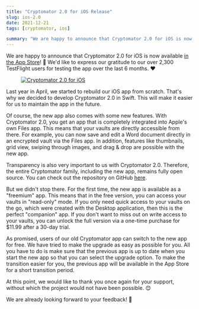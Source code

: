 ```yaml
---
title: "Cryptomator 2.0 for iOS Release"
slug: ios-2.0
date: 2021-12-21
tags: [cryptomator, ios]

summary: "We are happy to announce that Cryptomator 2.0 for iOS is now available in the App Store! We'd like to express our gratitude to our over 2,300 TestFlight users for testing the app over the last 6 months."
---
```

We are happy to announce that Cryptomator 2.0 for iOS is now available [in the App Store](https://apps.apple.com/us/app/cryptomator-2/id1560822163)! :tada: We'd like to express our gratitude to our over 2,300 TestFlight users for testing the app over the last 6 months. :heart:

<figure class="text-center">
  <a href="https://apps.apple.com/us/app/cryptomator-2/id1560822163" target="_blank" rel="noopener">
    <img class="inline-block rounded-sm" src="/img/blog/ios-2.0.png" srcset="/img/blog/ios-2.0.png 1x, /img/blog/ios-2.0@2x.png 2x" alt="Cryptomator 2.0 for iOS" />
  </a>
</figure>

Last year in April, we started to rebuild our iOS app from scratch. That's why we decided to develop Cryptomator 2.0 in Swift. This will make it easier for us to maintain the app in the future.

Of course, the new app also comes with some new features. With Cryptomator 2.0, you get an app that is completely integrated into Apple's own Files app. This means that your vaults are directly accessible from there. For example, you can now save and edit a Word document directly in an encrypted vault via the Files app. In addition, features like thumbnails, grid view, swiping through images, and drag & drop are possible with the new app.

Transparency is also very important to us with Cryptomator 2.0. Therefore, the entire Cryptomator family, including the new app, remains fully open source. You can check out the repository on GitHub [here](https://github.com/cryptomator/ios).

But we didn't stop there. For the first time, the new app is available as a "freemium" app. This means that in the free version, you can access your vaults in "read-only" mode. If you only need quick access to your vaults on the go, which were created with the Desktop application, then this is the perfect "companion" app. If you don't want to miss out on write access to your vaults, you can unlock the full version via a one-time purchase for $11.99 after a 30-day trial.

As promised, users of our old Cryptomator app can switch to the new app for free. We have tried to make the upgrade as easy as possible for you. All you have to do is make sure that the previous app is up to date when you start the new app so that you can select the upgrade option. To make the transition easier for you, the previous app will be available in the App Store for a short transition period.

At this point, we would like to thank you once again for your support, without which the project would not have been possible. :blush:

We are already looking forward to your feedback! :robot:
